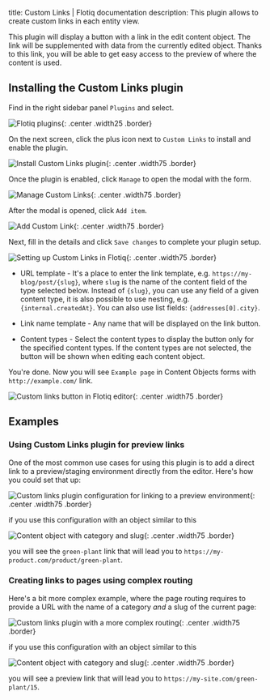 title: Custom Links | Flotiq documentation
description: This plugin allows to create custom links in each entity view.

This plugin will display a button with a link in the edit content object. The link will be supplemented with data from the currently edited object.
Thanks to this link, you will be able to get easy access to the preview of where the content is used.

## Installing the Custom Links plugin

Find in the right sidebar panel `Plugins` and select.

![Flotiq plugins](images/sidebar-plugins.png){: .center .width25 .border}

On the next screen, click the plus icon next to `Custom Links` to install and enable the plugin.

![Install Custom Links plugin](images/custom-links/install.png){: .center .width75 .border}

Once the plugin is enabled, click `Manage` to open the modal with the form.

![Manage Custom Links](images/custom-links/manage.png){: .center .width75 .border}

After the modal is opened, click `Add item`.

![Add Custom Link](images/custom-links/add.png){: .center .width75 .border}

Next, fill in the details and click `Save changes` to complete your plugin setup.

![Setting up Custom Links in Flotiq](images/custom-links/simple-link.png){: .center .width75 .border}

* URL template - It's a place to enter the link template, e.g. `https://my-blog/post/{slug}`, where `slug` is the name of the content field of the type selected below. Instead of `{slug}`, you can use any field of a given content type, it is also possible to use nesting, e.g. `{internal.createdAt}`. You can also use list fields: `{addresses[0].city}`.

* Link name template - Any name that will be displayed on the link button.

* Content types - Select the content types to display the button only for the specified content types. If the content types are not selected, the button will be shown when editing each content object.

You're done. Now you will see `Example page` in Content Objects forms with `http://example.com/` link.

![Custom links button in Flotiq editor](images/custom-links/simple-link-co-form.png){: .center .width75 .border}


## Examples

### Using Custom Links plugin for preview links

One of the most common use cases for using this plugin is to add a direct link to a preview/staging environment  directly from the editor. Here's how you could set that up:

![Custom links plugin configuration for linking to a preview environment](images/custom-links/simple-routing.png){: .center .width75 .border}

if you use this configuration with an object similar to this

![Content object with category and slug](images/custom-links/simple-routing-co-form.png){: .center .width75 .border}

you will see the `green-plant` link that will lead you to `https://my-product.com/product/green-plant`.

### Creating links to pages using complex routing

Here's a bit more complex example, where the page routing requires to provide a URL with the name of a category *and* a slug of the current page:

![Custom links plugin with a more complex routing](images/custom-links/complex-routing.png){: .center .width75 .border}

if you use this configuration with an object similar to this

![Content object with category and slug](images/custom-links/complex-routing-co-form.png){: .center .width75 .border}

you will see a preview link that will lead you to `https://my-site.com/green-plant/15`.
